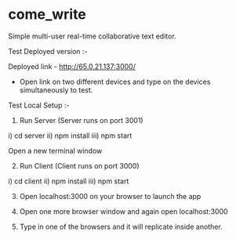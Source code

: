 # come_write
Simple multi-user real-time collaborative text editor.

Test Deployed version :- 

Deployed link - http://65.0.21.137:3000/

* Open link on two different devices and type on the devices simultaneously to test.

Test Local Setup :- 

1) Run Server (Server runs on port 3001)

i) cd server
ii) npm install
iii) npm start

Open a new terminal window

2) Run Client (Client runs on port 3000)

i) cd client
ii) npm install
iii) npm start

3) Open localhost:3000 on your browser to launch the app

4) Open one more browser window and again open localhost:3000

5) Type in one of the browsers and it will replicate inside another.

